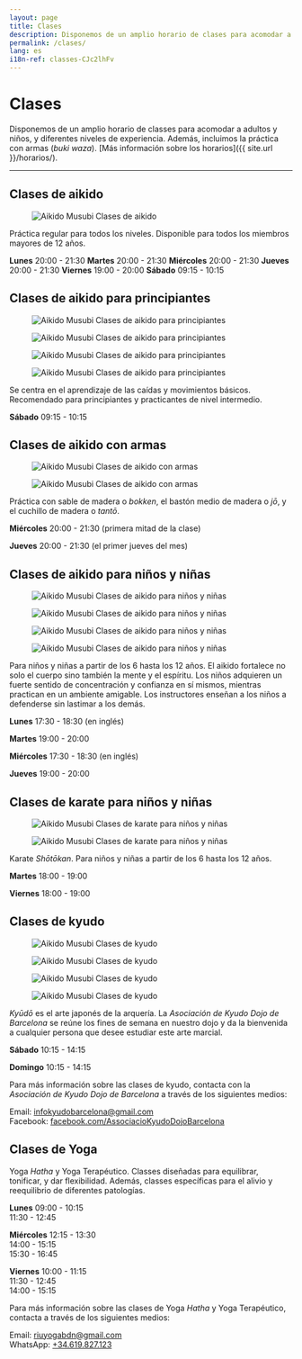 ```yaml
---
layout: page
title: Clases
description: Disponemos de un amplio horario de clases para acomodar a adultos y niños, y diferentes niveles de experiencia. Además, incluimos la práctica con armas (buki waza).
permalink: /clases/
lang: es
i18n-ref: classes-CJc2lhFv
---
```


# Clases

Disponemos de un amplio horario de classes para acomodar a adultos y niños, y diferentes niveles de experiencia. Además, incluimos la práctica con armas (_buki waza_). [Más información sobre los horarios]({{ site.url }}/horarios/).

<hr>

## Clases de aikido

<figure>
  <img src="{{ site.url }}/images/classes-CJc2lhFv-27.jpg" class="img-fluid" alt="Aikido Musubi Clases de aikido">
</figure>

Práctica regular para todos los niveles. Disponible para todos los miembros mayores de 12 años.

__Lunes__
20:00 - 21:30
__Martes__
20:00 - 21:30
__Miércoles__
20:00 - 21:30
__Jueves__
20:00 - 21:30
__Viernes__
19:00 - 20:00
__Sábado__
09:15 - 10:15

## Clases de aikido para principiantes

<div id="classes-CJc2lhFv-beginners" class="container">
  <div class="row">
    <div class="col col-sm">
      <figure>
        <img src="{{ site.url }}/images/classes-CJc2lhFv-17.jpg" class="img-fluid" alt="Aikido Musubi Clases de aikido para principiantes">
      </figure>
    </div>
    <div class="col col-sm">
      <figure>
        <img src="{{ site.url }}/images/classes-CJc2lhFv-22.jpg" class="img-fluid" alt="Aikido Musubi Clases de aikido para principiantes">
      </figure>
    </div>
  </div>
  <div class="row">
    <div class="col col-sm">
      <figure>
        <img src="{{ site.url }}/images/classes-CJc2lhFv-00.jpg" class="img-fluid" alt="Aikido Musubi Clases de aikido para principiantes">
      </figure>
    </div>
    <div class="col col-sm">
      <figure>
        <img src="{{ site.url }}/images/classes-CJc2lhFv-01.jpg" class="img-fluid" alt="Aikido Musubi Clases de aikido para principiantes">
      </figure>
    </div>
  </div>
</div>

Se centra en el aprendizaje de las caídas y movimientos básicos. Recomendado para principiantes y practicantes de nivel intermedio.

__Sábado__
09:15 - 10:15

## Clases de aikido con armas

<div id="classes-CJc2lhFv-bukiwaza" class="container">
  <div class="row">
    <div class="col col-sm">
      <figure>
        <img src="{{ site.url }}/images/classes-CJc2lhFv-15.jpg" class="img-fluid" alt="Aikido Musubi Clases de aikido con armas">
      </figure>
    </div>
    <div class="col col-sm">
      <figure>
        <img src="{{ site.url }}/images/classes-CJc2lhFv-16.jpg" class="img-fluid" alt="Aikido Musubi Clases de aikido con armas">
      </figure>
    </div>
  </div>
</div>

Práctica con sable de madera o _bokken_, el bastón medio de madera o _jō_, y el cuchillo de madera o _tantō_.

__Miércoles__
20:00 - 21:30 (primera mitad de la clase)

__Jueves__
20:00 - 21:30 (el primer jueves del mes)

## Clases de aikido para niños y niñas

<div id="classes-CJc2lhFv-children" class="container">
  <div class="row">
    <div class="col col-sm">
      <figure>
        <img src="{{ site.url }}/images/classes-CJc2lhFv-30.jpg" class="img-fluid" alt="Aikido Musubi Clases de aikido para niños y niñas">
      </figure>
    </div>
    <div class="col col-sm">
      <figure>
        <img src="{{ site.url }}/images/classes-CJc2lhFv-31.jpg" class="img-fluid" alt="Aikido Musubi Clases de aikido para niños y niñas">
      </figure>
    </div>
  </div>
  <div class="row">
    <div class="col col-sm">
      <figure>
        <img src="{{ site.url }}/images/classes-CJc2lhFv-33.jpg" class="img-fluid" alt="Aikido Musubi Clases de aikido para niños y niñas">
      </figure>
    </div>
    <div class="col col-sm">
      <figure>
        <img src="{{ site.url }}/images/classes-CJc2lhFv-32.jpg" class="img-fluid" alt="Aikido Musubi Clases de aikido para niños y niñas">
      </figure>
    </div>
  </div>
</div>

Para niños y niñas a partir de los 6 hasta los 12 años. El aikido fortalece no solo el cuerpo sino también la mente y el espíritu. Los niños adquieren un fuerte sentido de concentración y confianza en sí mismos, mientras practican en un ambiente amigable. Los instructores enseñan a los niños a defenderse sin lastimar a los demás.

__Lunes__
17:30 - 18:30 (en inglés)

__Martes__
19:00 - 20:00

__Miércoles__
17:30 - 18:30 (en inglés)

__Jueves__
19:00 - 20:00

## Clases de karate para niños y niñas

<div id="classes-CJc2lhFv-karate" class="container">
  <div class="row">
    <div class="col col-sm">
      <figure>
        <img src="{{ site.url }}/images/classes-CJc2lhFv-14.jpg" class="img-fluid" alt="Aikido Musubi Clases de karate para niños y niñas">
      </figure>
    </div>
    <div class="col col-sm">
      <figure>
        <img src="{{ site.url }}/images/classes-CJc2lhFv-13.jpg" class="img-fluid" alt="Aikido Musubi Clases de karate para niños y niñas">
      </figure>
    </div>
  </div>
</div>

Karate _Shōtōkan_. Para niños y niñas a partir de los 6 hasta los 12 años.

__Martes__
18:00 - 19:00

__Viernes__
18:00 - 19:00

## Clases de kyudo

<div id="classes-CJc2lhFv-kyudo" class="container">
  <div class="row">
    <div class="col col-sm">
      <figure>
        <img src="{{ site.url }}/images/classes-CJc2lhFv-02.jpg" class="img-fluid" alt="Aikido Musubi Clases de kyudo">
      </figure>
    </div>
    <div class="col col-sm">
      <figure>
        <img src="{{ site.url }}/images/classes-CJc2lhFv-04.jpg" class="img-fluid" alt="Aikido Musubi Clases de kyudo">
      </figure>
    </div>
  </div>
  <div class="row">
    <div class="col col-sm">
      <figure>
        <img src="{{ site.url }}/images/classes-CJc2lhFv-03.jpg" class="img-fluid" alt="Aikido Musubi Clases de kyudo">
      </figure>
    </div>
    <div class="col col-sm">
      <figure>
        <img src="{{ site.url }}/images/classes-CJc2lhFv-07.jpg" class="img-fluid" alt="Aikido Musubi Clases de kyudo">
      </figure>
    </div>
  </div>
</div>

_Kyūdō_ es el arte japonés de la arquería. La _Asociación de Kyudo Dojo de Barcelona_ se reúne los fines de semana en nuestro dojo y da la bienvenida a cualquier persona que desee estudiar este arte marcial.

__Sábado__
10:15 - 14:15

__Domingo__
10:15 - 14:15

Para más información sobre las clases de kyudo, contacta con la _Asociación de Kyudo Dojo de Barcelona_ a través de los siguientes medios:

Email: [infokyudobarcelona@gmail.com](mailto:infokyudobarcelona@gmail.com)<br>
Facebook: [facebook.com/AssociacioKyudoDojoBarcelona](https://www.facebook.com/AssociacioKyudoDojoBarcelona/)

## Clases de Yoga

Yoga _Hatha_ y Yoga Terapéutico. Classes diseñadas para equilibrar, tonificar, y dar flexibilidad. Además, classes específicas para el alivio y reequilibrio de diferentes patologías.

__Lunes__
09:00 - 10:15<br>
11:30 - 12:45

__Miércoles__
12:15 - 13:30<br>
14:00 - 15:15<br>
15:30 - 16:45

__Viernes__
10:00 - 11:15<br>
11:30 - 12:45<br>
14:00 - 15:15

Para más información sobre las clases de Yoga _Hatha_ y Yoga Terapéutico, contacta a través de los siguientes medios:

Email: [riuyogabdn@gmail.com](mailto:riuyogabdn@gmail.com)<br>
WhatsApp: [+34.619.827.123](https://wa.me/34619827123)
